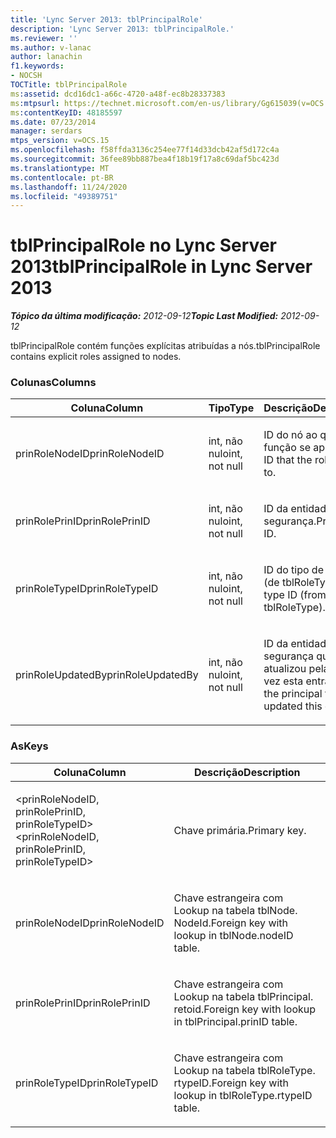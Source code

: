 ```yaml
---
title: 'Lync Server 2013: tblPrincipalRole'
description: 'Lync Server 2013: tblPrincipalRole.'
ms.reviewer: ''
ms.author: v-lanac
author: lanachin
f1.keywords:
- NOCSH
TOCTitle: tblPrincipalRole
ms:assetid: dcd16dc1-a66c-4720-a48f-ec8b28337383
ms:mtpsurl: https://technet.microsoft.com/en-us/library/Gg615039(v=OCS.15)
ms:contentKeyID: 48185597
ms.date: 07/23/2014
manager: serdars
mtps_version: v=OCS.15
ms.openlocfilehash: f58ffda3136c254ee77f14d33dcb42af5d172c4a
ms.sourcegitcommit: 36fee89bb887bea4f18b19f17a8c69daf5bc423d
ms.translationtype: MT
ms.contentlocale: pt-BR
ms.lasthandoff: 11/24/2020
ms.locfileid: "49389751"
---
```

# <a name="tblprincipalrole-in-lync-server-2013"></a><span data-ttu-id="315ff-103">tblPrincipalRole no Lync Server 2013</span><span class="sxs-lookup"><span data-stu-id="315ff-103">tblPrincipalRole in Lync Server 2013</span></span>

<div data-xmlns="http://www.w3.org/1999/xhtml">

<div class="topic" data-xmlns="http://www.w3.org/1999/xhtml" data-msxsl="urn:schemas-microsoft-com:xslt" data-cs="https://msdn.microsoft.com/">

<div data-asp="https://msdn2.microsoft.com/asp">



</div>

<div id="mainSection">

<div id="mainBody"><span data-ttu-id="315ff-104">

<span> </span></span><span class="sxs-lookup"><span data-stu-id="315ff-104">

<span> </span></span></span>

<span data-ttu-id="315ff-105">_**Tópico da última modificação:** 2012-09-12_</span><span class="sxs-lookup"><span data-stu-id="315ff-105">_**Topic Last Modified:** 2012-09-12_</span></span>

<span data-ttu-id="315ff-106">tblPrincipalRole contém funções explícitas atribuídas a nós.</span><span class="sxs-lookup"><span data-stu-id="315ff-106">tblPrincipalRole contains explicit roles assigned to nodes.</span></span>

### <a name="columns"></a><span data-ttu-id="315ff-107">Colunas</span><span class="sxs-lookup"><span data-stu-id="315ff-107">Columns</span></span>

<table>
<colgroup>
<col style="width: 33%" />
<col style="width: 33%" />
<col style="width: 33%" />
</colgroup>
<thead>
<tr class="header">
<th><span data-ttu-id="315ff-108">Coluna</span><span class="sxs-lookup"><span data-stu-id="315ff-108">Column</span></span></th>
<th><span data-ttu-id="315ff-109">Tipo</span><span class="sxs-lookup"><span data-stu-id="315ff-109">Type</span></span></th>
<th><span data-ttu-id="315ff-110">Descrição</span><span class="sxs-lookup"><span data-stu-id="315ff-110">Description</span></span></th>
</tr>
</thead>
<tbody>
<tr class="odd">
<td><p><span data-ttu-id="315ff-111">prinRoleNodeID</span><span class="sxs-lookup"><span data-stu-id="315ff-111">prinRoleNodeID</span></span></p></td>
<td><p><span data-ttu-id="315ff-112">int, não nulo</span><span class="sxs-lookup"><span data-stu-id="315ff-112">int, not null</span></span></p></td>
<td><p><span data-ttu-id="315ff-113">ID do nó ao qual a função se aplica.</span><span class="sxs-lookup"><span data-stu-id="315ff-113">Node ID that the role applies to.</span></span></p></td>
</tr>
<tr class="even">
<td><p><span data-ttu-id="315ff-114">prinRolePrinID</span><span class="sxs-lookup"><span data-stu-id="315ff-114">prinRolePrinID</span></span></p></td>
<td><p><span data-ttu-id="315ff-115">int, não nulo</span><span class="sxs-lookup"><span data-stu-id="315ff-115">int, not null</span></span></p></td>
<td><p><span data-ttu-id="315ff-116">ID da entidade de segurança.</span><span class="sxs-lookup"><span data-stu-id="315ff-116">Principal ID.</span></span></p></td>
</tr>
<tr class="odd">
<td><p><span data-ttu-id="315ff-117">prinRoleTypeID</span><span class="sxs-lookup"><span data-stu-id="315ff-117">prinRoleTypeID</span></span></p></td>
<td><p><span data-ttu-id="315ff-118">int, não nulo</span><span class="sxs-lookup"><span data-stu-id="315ff-118">int, not null</span></span></p></td>
<td><p><span data-ttu-id="315ff-119">ID do tipo de função (de tblRoleType).</span><span class="sxs-lookup"><span data-stu-id="315ff-119">Role type ID (from tblRoleType).</span></span></p></td>
</tr>
<tr class="even">
<td><p><span data-ttu-id="315ff-120">prinRoleUpdatedBy</span><span class="sxs-lookup"><span data-stu-id="315ff-120">prinRoleUpdatedBy</span></span></p></td>
<td><p><span data-ttu-id="315ff-121">int, não nulo</span><span class="sxs-lookup"><span data-stu-id="315ff-121">int, not null</span></span></p></td>
<td><p><span data-ttu-id="315ff-122">ID da entidade de segurança que atualizou pela última vez esta entrada.</span><span class="sxs-lookup"><span data-stu-id="315ff-122">ID of the principal that last updated this entry.</span></span></p></td>
</tr>
</tbody>
</table>


### <a name="keys"></a><span data-ttu-id="315ff-123">As</span><span class="sxs-lookup"><span data-stu-id="315ff-123">Keys</span></span>

<table>
<colgroup>
<col style="width: 50%" />
<col style="width: 50%" />
</colgroup>
<thead>
<tr class="header">
<th><span data-ttu-id="315ff-124">Coluna</span><span class="sxs-lookup"><span data-stu-id="315ff-124">Column</span></span></th>
<th><span data-ttu-id="315ff-125">Descrição</span><span class="sxs-lookup"><span data-stu-id="315ff-125">Description</span></span></th>
</tr>
</thead>
<tbody>
<tr class="odd">
<td><p><span data-ttu-id="315ff-126">&lt;prinRoleNodeID, prinRolePrinID, prinRoleTypeID&gt;</span><span class="sxs-lookup"><span data-stu-id="315ff-126">&lt;prinRoleNodeID, prinRolePrinID, prinRoleTypeID&gt;</span></span></p></td>
<td><p><span data-ttu-id="315ff-127">Chave primária.</span><span class="sxs-lookup"><span data-stu-id="315ff-127">Primary key.</span></span></p></td>
</tr>
<tr class="even">
<td><p><span data-ttu-id="315ff-128">prinRoleNodeID</span><span class="sxs-lookup"><span data-stu-id="315ff-128">prinRoleNodeID</span></span></p></td>
<td><p><span data-ttu-id="315ff-129">Chave estrangeira com Lookup na tabela tblNode. NodeId.</span><span class="sxs-lookup"><span data-stu-id="315ff-129">Foreign key with lookup in tblNode.nodeID table.</span></span></p></td>
</tr>
<tr class="odd">
<td><p><span data-ttu-id="315ff-130">prinRolePrinID</span><span class="sxs-lookup"><span data-stu-id="315ff-130">prinRolePrinID</span></span></p></td>
<td><p><span data-ttu-id="315ff-131">Chave estrangeira com Lookup na tabela tblPrincipal. retoid.</span><span class="sxs-lookup"><span data-stu-id="315ff-131">Foreign key with lookup in tblPrincipal.prinID table.</span></span></p></td>
</tr>
<tr class="even">
<td><p><span data-ttu-id="315ff-132">prinRoleTypeID</span><span class="sxs-lookup"><span data-stu-id="315ff-132">prinRoleTypeID</span></span></p></td>
<td><p><span data-ttu-id="315ff-133">Chave estrangeira com Lookup na tabela tblRoleType. rtypeID.</span><span class="sxs-lookup"><span data-stu-id="315ff-133">Foreign key with lookup in tblRoleType.rtypeID table.</span></span></p></td>
</tr>
</tbody>
</table><span data-ttu-id="315ff-134">


</div>

<span> </span>

</div>

</div>

</span><span class="sxs-lookup"><span data-stu-id="315ff-134">


</div>

<span> </span>

</div>

</div>

</span></span></div>

